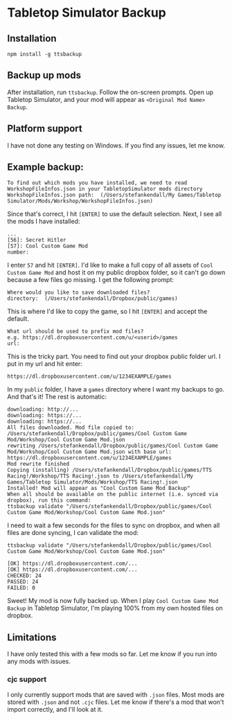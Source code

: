 # Tabletop Simulator Backup

## Installation

    npm install -g ttsbackup
    
## Backup up mods

After installation, run `ttsbackup`. Follow the on-screen prompts. Open up Tabletop Simulator, and your mod will appear as `<Original Mod Name> Backup`.

## Platform support

I have not done any testing on Windows. If you find any issues, let me know.

## Example backup:

    To find out which mods you have installed, we need to read WorkshopFileInfos.json in your TabletopSimulator mods directory
    WorkshopFileInfos.json path:  (/Users/stefankendall/My Games/Tabletop Simulator/Mods/Workshop/WorkshopFileInfos.json)
     
Since that's correct, I hit `[ENTER]` to use the default selection. Next, I see all the mods I have installed:
    
    ...
    [56]: Secret Hitler
    [57]: Cool Custom Game Mod
    number:  
    
I enter `57` and hit `[ENTER]`. I'd like to make a full copy of all assets of `Cool Custom Game Mod` and host it on my public dropbox folder, so it can't go down because a few files go missing. I get the following prompt:

    Where would you like to save downloaded files?
    directory:  (/Users/stefankendall/Dropbox/public/games) 

This is where I'd like to copy the game, so I hit `[ENTER]` and accept the default.

    What url should be used to prefix mod files?
    e.g. https://dl.dropboxusercontent.com/u/<userid>/games
    url:  

This is the tricky part. You need to find out your dropbox public folder url. I put in my url and hit enter:
 
    https://dl.dropboxusercontent.com/u/1234EXAMPLE/games
    
In my `public` folder, I have a `games` directory where I want my backups to go. And that's it! The rest is automatic:

    downloading: http://...
    downloading: https://...
    downloading: https://...
    All files downloaded. Mod file copied to: /Users/stefankendall/Dropbox/public/games/Cool Custom Game Mod/Workshop/Cool Custom Game Mod.json
    rewriting /Users/stefankendall/Dropbox/public/games/Cool Custom Game Mod/Workshop/Cool Custom Game Mod.json with base url: https://dl.dropboxusercontent.com/u/1234EXAMPLE/games
    Mod rewrite finished
    Copying (installing) /Users/stefankendall/Dropbox/public/games/TTS Racing!/Workshop/TTS Racing!.json to /Users/stefankendall/My Games/Tabletop Simulator/Mods/Workshop/TTS Racing!.json
    Installed! Mod will appear as "Cool Custom Game Mod Backup"
    When all should be available on the public internet (i.e. synced via dropbox), run this command:
    ttsbackup validate "/Users/stefankendall/Dropbox/public/games/Cool Custom Game Mod/Workshop/Cool Custom Game Mod.json"
    
I need to wait a few seconds for the files to sync on dropbox, and when all files are done syncing, I can validate the mod:

    ttsbackup validate "/Users/stefankendall/Dropbox/public/games/Cool Custom Game Mod/Workshop/Cool Custom Game Mod.json"
    
    [OK] https://dl.dropboxusercontent.com/...
    [OK] https://dl.dropboxusercontent.com/...
    CHECKED: 24
    PASSED: 24
    FAILED: 0

Sweet! My mod is now fully backed up. When I play `Cool Custom Game Mod Backup` in Tabletop Simulator, I'm playing 100% from my own hosted files on dropbox.

## Limitations

I have only tested this with a few mods so far. Let me know if you run into any mods with issues.

### cjc support
I only currently support mods that are saved with `.json` files. Most mods are stored with `.json` and not `.cjc` files. Let me know if there's a mod that won't import correctly, and I'll look at it.